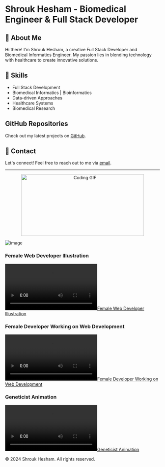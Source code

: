 # Shrouk Hesham - Biomedical Engineer & Full Stack Developer

## 🌸 About Me

Hi there! I'm Shrouk Hesham, a creative Full Stack Developer and Biomedical Informatics Engineer. My passion lies in blending technology with healthcare to create innovative solutions.

## 🚀 Skills

- Full Stack Development
- Biomedical Informatics | Bioinformatics
- Data-driven Approaches
- Healthcare Systems
- Biomedical Research

## GitHub Repositories

Check out my latest projects on [GitHub](https://github.com/SHrouk-Hesh).

## 💌 Contact

Let's connect! Feel free to reach out to me via [email](Shr.Hesham@nu.edu.eg).

---

<div align="center">
  <img src="your-gif-url.gif" alt="Coding GIF" width="400" height="200">
</div>


![image](https://github.com/SHrouk-Hesh/SHrouk-Hesh/assets/121517766/56187c7f-640d-489f-a154-1a9da1d2a2cd)

### Female Web Developer Illustration

[![Female Web Developer Illustration](https://cdnl.iconscout.com/lottie/premium/preview-watermark/female-web-developer-7362399-6031664.mp4)](https://cdnl.iconscout.com/lottie/premium/preview-watermark/female-web-developer-7362399-6031664.mp4)

### Female Developer Working on Web Development

[![Female Developer Working on Web Development](https://cdnl.iconscout.com/lottie/premium/preview-watermark/female-developer-working-on-web-development-4733536-3938556.mp4)](https://cdnl.iconscout.com/lottie/premium/preview-watermark/female-developer-working-on-web-development-4733536-3938556.mp4)

### Geneticist Animation

[![Geneticist Animation](https://cdnl.iconscout.com/lottie/premium/preview-watermark/geneticist-5403607-4510604.mp4)](https://cdnl.iconscout.com/lottie/premium/preview-watermark/geneticist-5403607-4510604.mp4)



© 2024 Shrouk Hesham. All rights reserved.
